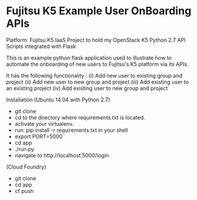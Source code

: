 # Fujitsu K5 Example User OnBoarding APIs
Platform: Fujitsu K5 IaaS
Project to hold my OpenStack K5 Python 2.7 API Scripts integrated with Flask 

This is an example python flask application used to illustrate how to automate the onboarding 
of new users to Fujitsu's K5 platform via its APIs.

It has the following functionality :
(i) Add new user to existing group and project
(ii) Add new user to new group and project
(iii) Add existing user to an existing project
(iv) Add existing user to new group and project

Installation
(Ubuntu 14.04 with Python 2.7)
- git clone <this repo>
- cd to the directory where requirements.txt is located.
- activate your virtualenv.
- run: pip install -r requirements.txt in your shell
- export PORT=5000
- cd app
- ./run.py
- navigate to http://localhost:5000/login

(Cloud Foundry)
- git clone <this repo>
- cd app
- cf push
